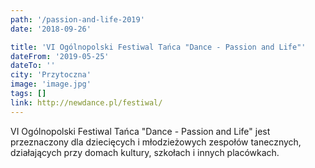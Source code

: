 ```yaml
---
path: '/passion-and-life-2019'
date: '2018-09-26'

title: 'VI Ogólnopolski Festiwal Tańca "Dance - Passion and Life"'
dateFrom: '2019-05-25'
dateTo: ''
city: 'Przytoczna'
image: 'image.jpg'
tags: []
link: http://newdance.pl/festiwal/
---
```

VI Ogólnopolski Festiwal Tańca "Dance - Passion and Life" jest przeznaczony 
dla dziecięcych i młodzieżowych zespołów tanecznych, 
działających przy domach kultury, szkołach i innych placówkach.